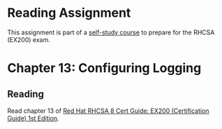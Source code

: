 # Reading Assignment
This assignment is part of a [self-study course](../README.md) to prepare for the RHCSA (EX200) exam.
# Chapter 13: Configuring Logging

## Reading
Read chapter 13 of [Red Hat RHCSA 8 Cert Guide: EX200 (Certification Guide) 1st Edition](https://www.amazon.com/Red-RHCSA-Cert-Guide-Certification-dp-0135938139/dp/0135938139).
